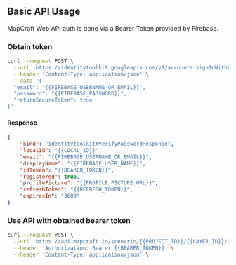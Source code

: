 ## Basic API Usage

MapCraft Web API auth is done via a Bearer Token provided by Firebase.

### Obtain token

```sh
curl --request POST \
  --url 'https://identitytoolkit.googleapis.com/v1/accounts:signInWithPassword?key=AIzaSyAkHpE1XXujzAQyqAGbI3P6jl31nnT3adA' \
  --header 'Content-Type: application/json' \
  --data '{
  "email": "{{FIREBASE_USERNAME_OR_EMAIL}}",
  "password": "{{FIREBASE_PASSWORD}}",
  "returnSecureToken": true
}'
```

#### Response

```json
{
	"kind": "identitytoolkit#VerifyPasswordResponse",
	"localId": "{{LOCAL_ID}}",
	"email": "{{FIREBASE_USERNAME_OR_EMAIL}}",
	"displayName": "{{FIREBASE_USER_NAME}}",
	"idToken": "{{BEARER_TOKEN}}",
	"registered": true,
	"profilePicture": "{{PROFILE_PICTURE_URL}}",
	"refreshToken": "{{REFRESH_TOKEN}}",
	"expiresIn": "3600"
}
```

### Use API with obtained bearer token

```sh
curl --request POST \
  --url 'https://api.mapcraft.io/scenario/{{PROJECT_ID}}/{{LAYER_ID}}/{{SCENARIO_ID}}' \
  --header 'Authorization: Bearer {{BEARER_TOKEN}}' \
  --header 'Content-Type: application/json' \